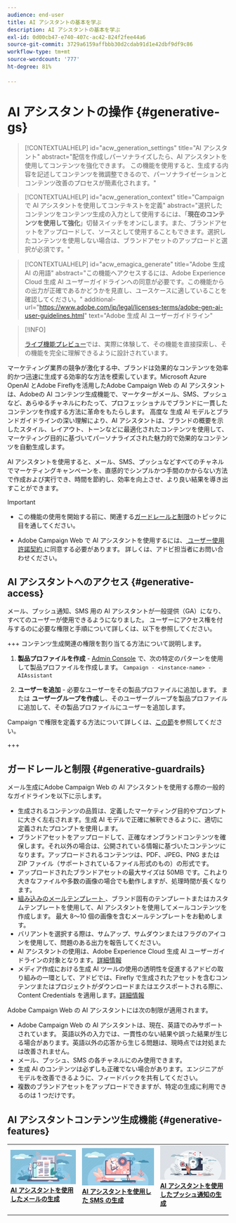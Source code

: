 ```yaml
---
audience: end-user
title: AI アシスタントの基本を学ぶ
description: AI アシスタントの基本を学ぶ
exl-id: 0d00cb47-e740-407c-ac42-824f2fee44a6
source-git-commit: 3729a6159affbbb30d2cdab91d1e42dbf9df9c86
workflow-type: tm+mt
source-wordcount: '777'
ht-degree: 81%

---
```


# AI アシスタントの操作 {#generative-gs}


>[!CONTEXTUALHELP]
>id="acw_generation_settings"
>title="AI アシスタント"
>abstract="配信を作成しパーソナライズしたら、AI アシスタントを使用してコンテンツを強化できます。 この機能を使用すると、生成する内容を記述してコンテンツを微調整できるので、パーソナライゼーションとコンテンツ改善のプロセスが簡素化されます。"


>[!CONTEXTUALHELP]
>id="acw_generation_context"
>title="Campaign で AI アシスタントを使用してコンテキストを定義"
>abstract="選択したコンテンツをコンテンツ生成の入力として使用するには、「**現在のコンテンツを使用して強化**」切替スイッチをオンにします。また、ブランドアセットをアップロードして、ソースとして使用することもできます。選択したコンテンツを使用しない場合は、ブランドアセットのアップロードと選択が必須です。"

>[!CONTEXTUALHELP]
>id="acw_emagica_generate"
>title="Adobe 生成 AI の用語"
>abstract="この機能へアクセスするには、Adobe Experience Cloud 生成 AI ユーザーガイドラインへの同意が必要です。この機能からの出力が正確であるかどうかを見直し、ユースケースに適していることを確認してください。"
>additional-url="https://www.adobe.com/jp/legal/licenses-terms/adobe-gen-ai-user-guidelines.html" text="Adobe 生成 AI ユーザーガイドライン"

>[!INFO]
>
>[ライブ機能プレビュー](https://experienceleague.adobe.com/ja/apps/journey-optimizer/ai-assistant-content-accelerator)では、実際に体験して、その機能を直接探索し、その機能を完全に理解できるように設計されています。


マーケティング業界の競争が激化する中、ブランドは効果的なコンテンツを効率的かつ迅速に生成する効率的な方法を模索しています。Microsoft Azure OpenAI とAdobe Fireflyを活用したAdobe Campaign Web の AI アシスタントは、Adobeの AI コンテンツ生成機能で、マーケターがメール、SMS、プッシュなど、あらゆるチャネルにわたって、プロフェッショナルでブランドに一貫したコンテンツを作成する方法に革命をもたらします。 高度な 生成 AI モデルとブランドガイドラインの深い理解により、AI アシスタントは、ブランドの概要を示したスタイル、レイアウト、トーンなどに最適化されたコンテンツを使用して、マーケティング目的に基づいてパーソナライズされた魅力的で効果的なコンテンツを自動生成します。

AI アシスタントを使用すると、メール、SMS、プッシュなどすべてのチャネルでマーケティングキャンペーンを、直感的でシンプルかつ手間のかからない方法で作成および実行でき、時間を節約し、効率を向上させ、より良い結果を導き出すことができます。

>[!IMPORTANT]
>
>* この機能の使用を開始する前に、関連する[ガードレールと制限](#generative-guardrails)のトピックに目を通してください。
>
>* Adobe Campaign Web で AI アシスタントを使用するには、[ ユーザー使用許諾契約 ](https://www.adobe.com/jp/legal/licenses-terms/adobe-dx-gen-ai-user-guidelines.html) に同意する必要があります。 詳しくは、アドビ担当者にお問い合わせください。

## AI アシスタントへのアクセス {#generative-access}

メール、プッシュ通知、SMS 用の AI アシスタントが一般提供（GA）になり、すべてのユーザーが使用できるようになりました。 ユーザーにアクセス権を付与するのに必要な権限と手順について詳しくは、以下を参照してください。

+++  コンテンツ生成関連の権限を割り当てる方法について説明します。

1. **製品プロファイルを作成** - [Admin Console](https://stage.adminconsole.adobe.com/) で、次の特定のパターンを使用して製品プロファイルを作成します。
   `Campaign - <instance-name> - AIAssistant`

1. **ユーザーを追加** - 必要なユーザーをその製品プロファイルに追加します。
または
   **ユーザーグループを作成**&#x200B;し、そのユーザーグループを製品プロファイルに追加して、その製品プロファイルにユーザーを追加します。

Campaign で権限を定義する方法について詳しくは、[この節](../get-started/permissions.md)を参照してください。

+++

## ガードレールと制限 {#generative-guardrails}

メール生成にAdobe Campaign Web の AI アシスタントを使用する際の一般的なガイドラインを以下に示します。

* 生成されるコンテンツの品質は、定義したマーケティング目的やプロンプトに大きく左右されます。生成 AI モデルで正確に解釈できるように、適切に定義されたプロンプトを使用します。 
* ブランドアセットをアップロードして、正確なオンブランドコンテンツを確保します。それ以外の場合は、公開されている情報に基づいたコンテンツになります。アップロードされるコンテンツは、PDF、JPEG、PNG または ZIP ファイル（サポートされているファイル形式のもの）の形式です。
* アップロードされたブランドアセットの最大サイズは 50MB です。これより大きなファイルや多数の画像の場合でも動作しますが、処理時間が長くなります。
* [ 組み込みのメールテンプレート ](../email/create-email-templates.md)、ブランド固有のテンプレートまたはカスタムテンプレートを使用して、AI アシスタントを使用してメールコンテンツを作成します。 最大 8～10 個の画像を含むメールテンプレートをお勧めします。
* バリアントを選択する際は、サムアップ、サムダウンまたはフラグのアイコンを使用して、問題のある出力を報告してください。
* AI アシスタントの使用は、Adobe Experience Cloud 生成 AI ユーザーガイドラインの対象となります。[詳細情報](https://www.adobe.com/jp/legal/licenses-terms/adobe-dx-gen-ai-user-guidelines.html)
* メディア作成における生成 AI ツールの使用の透明性を促進するアドビの取り組みの一環として、アドビでは、Firefly で生成されたアセットを含むコンテンツまたはプロジェクトがダウンロードまたはエクスポートされる際に、Content Credentials を適用します。[詳細情報](https://helpx.adobe.com/jp/firefly/using/content-credentials.html)

Adobe Campaign Web の AI アシスタントには次の制限が適用されます。

* Adobe Campaign Web の AI アシスタントは、現在、英語でのみサポートされています。 英語以外の入力では、一貫性のない結果や誤った結果が生じる場合があります。英語以外の応答から生じる問題は、現時点では対処または改善されません。
* メール、プッシュ、SMS の各チャネルにのみ使用できます。
* 生成 AI のコンテンツは必ずしも正確でない場合があります。エンジニアがモデルを改善できるように、フィードバックを共有してください。
* 複数のブランドアセットをアップロードできますが、特定の生成に利用できるのは 1 つだけです。

## AI アシスタントコンテンツ生成機能 {#generative-features}

<table style="table-layout:fixed"><tr style="border: 0;">
<td>
<a href="generative-content.md">
<img alt="メール生成" src="assets/do-not-localize/text-genai.jpeg">
</a>
<div>
<a href="generative-content.md"><strong>AI アシスタントを使用したメールの生成</strong></a>
</div>
<p>
</td>
<td>
<a href="generative-sms.md">
<img alt="SMS の生成" src="assets/do-not-localize/image-genai.jpeg">
</a>
<div><a href="generative-sms.md"><strong>AI アシスタントを使用した SMS の生成</strong>
</div>
<p>
</td>
<td>
<a href="generative-push.md">
<img alt="プッシュの生成" src="assets/do-not-localize/email-genai.jpeg">
</a>
<div>
<a href="generative-push.md"><strong>AI アシスタントを使用したプッシュ通知の生成</strong></a>
</div>
<p></td>
</tr></table>
